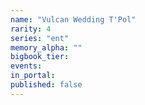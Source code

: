 ```yaml
---
name: "Vulcan Wedding T'Pol"
rarity: 4
series: "ent"
memory_alpha: ""
bigbook_tier:
events:
in_portal:
published: false
---
```

